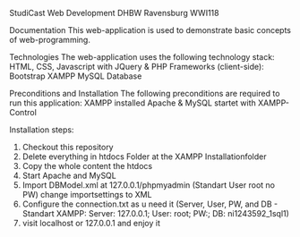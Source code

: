 StudiCast
Web Development DHBW Ravensburg WWI118

Documentation
This web-application is used to demonstrate basic concepts of web-programming.

Technologies
The web-application uses the following technology stack:
HTML, CSS, Javascript with JQuery & PHP
Frameworks (client-side): Bootstrap
XAMPP
MySQL Database

Preconditions and Installation
The following preconditions are required to run this application:
XAMPP installed
Apache & MySQL startet with XAMPP-Control

Installation steps:
1. Checkout this repository
2. Delete everything in htdocs Folder at the XAMPP Installationfolder
3. Copy the whole content the htdocs
4. Start Apache and MySQL
5. Import DBModel.xml at 127.0.0.1/phpmyadmin (Standart User root no PW) change importsettings to XML
6. Configure the connection.txt as u need it (Server, User, PW, and DB - Standart XAMPP: Server: 127.0.0.1; User: root; PW:; DB: ni1243592_1sql1)
7. visit localhost or 127.0.0.1 and enjoy it
